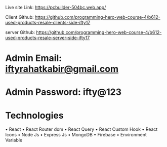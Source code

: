 Live site Link: https://pcbuilder-504bc.web.app/

Client Github: https://github.com/programming-hero-web-course-4/b612-used-products-resale-clients-side-ifty17

server Github: https://github.com/programming-hero-web-course-4/b612-used-products-resale-server-side-ifty17

# Admin Email: iftyrahatkabir@gmail.com
# Admin Password: ifty@123

# Technologies

• React
• React Router dom
• React Query
• React Custom Hook
• React Icons
• Node Js
• Express Js
• MongoDB
• Firebase
• Environment Variable

